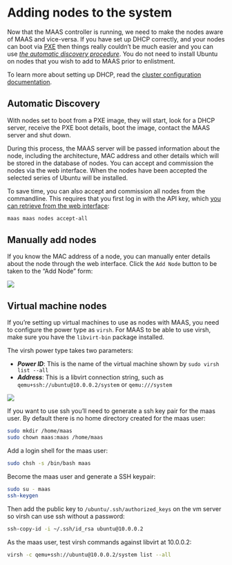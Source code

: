 
# Adding nodes to the system

Now that the MAAS controller is running, we need to make the nodes aware
of MAAS and vice-versa. If you have set up DHCP correctly, and your
nodes can boot via
[PXE](http://en.wikipedia.org/wiki/Preboot_Execution_Environment) then
things really couldn’t be much easier and you can use 
[*the automatic discovery procedure*](#auto-enlist). You do not need to 
install Ubuntu on nodes that you wish to add to MAAS prior to enlistment.

To learn more about setting up DHCP, read the 
[cluster configuration documentation](cluster-configuration.html#cluster-configuration).

## Automatic Discovery

With nodes set to boot from a PXE image, they will start, look for a
DHCP server, receive the PXE boot details, boot the image, contact the
MAAS server and shut down.

During this process, the MAAS server will be passed information about
the node, including the architecture, MAC address and other details
which will be stored in the database of nodes. You can accept and
commission the nodes via the web interface. When the nodes have been
accepted the selected series of Ubuntu will be installed.

To save time, you can also accept and commission all nodes from the
commandline. This requires that you first log in with the API key, which
[you can retrieve from the web interface](maascli.html#api-key):

 
```bash
maas maas nodes accept-all
```

## Manually add nodes

If you know the MAC address of a node, you can manually enter details
about the node through the web interface. Click the `Add Node` button to be
taken to the “Add Node” form:

![](../media/add-node.png)

## Virtual machine nodes

If you’re setting up virtual machines to use as nodes with MAAS, you
need to configure the power type as `virsh`. For
MAAS to be able to use virsh, make sure you have the
`libvirt-bin` package installed.

The virsh power type takes two parameters:

 - ***Power ID***: This is the name of the virtual machine shown by
    `sudo virsh list --all`
 - ***Address***: This is a libvirt connection string, such as
    `qemu+ssh://ubuntu@10.0.0.2/system` or
    `qemu:///system`

![](../media/virsh-config.png)

If you want to use ssh you’ll need to generate a ssh key pair for the
maas user. By default there is no home directory created for the maas
user:

```bash
sudo mkdir /home/maas
sudo chown maas:maas /home/maas
```

Add a login shell for the maas user:

```bash
sudo chsh -s /bin/bash maas
```

Become the maas user and generate a SSH keypair:

```bash
sudo su - maas
ssh-keygen
```

Then add the public key to `/ubuntu/.ssh/authorized_keys` on the vm server so 
virsh can use ssh without a password:

```bash
ssh-copy-id -i ~/.ssh/id_rsa ubuntu@10.0.0.2
```

As the maas user, test virsh commands against libvirt at 10.0.0.2:

```bash
virsh -c qemu+ssh://ubuntu@10.0.0.2/system list --all
```

